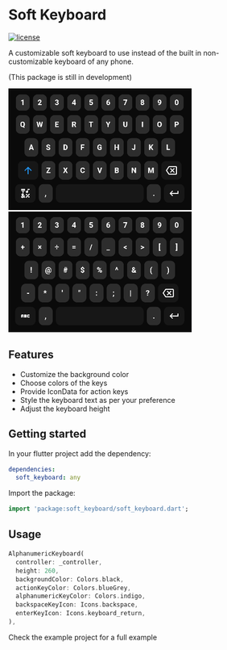 # Soft Keyboard

[![license](https://img.shields.io/github/license/Ashir14/widget_switcher)](https://github.com/Ashir14/soft_keyboard/blob/master/LICENSE)

A customizable soft keyboard to use instead of the built in non-customizable keyboard of any phone.

(This package is still in development)

![Alphanumeric Keyboard 1](screenshots/alphanumeric1.png) ![Alphanumeric Keyboard 1](screenshots/alphanumeric2.png)

## Features

- Customize the background color
- Choose colors of the keys
- Provide IconData for action keys
- Style the keyboard text as per your preference
- Adjust the keyboard height

## Getting started

In your flutter project add the dependency:

```yaml
dependencies:
  soft_keyboard: any
```

Import the package:

```dart
import 'package:soft_keyboard/soft_keyboard.dart';
```

## Usage

```dart
AlphanumericKeyboard(  
  controller: _controller,  
  height: 260,  
  backgroundColor: Colors.black,  
  actionKeyColor: Colors.blueGrey,  
  alphanumericKeyColor: Colors.indigo,  
  backspaceKeyIcon: Icons.backspace,  
  enterKeyIcon: Icons.keyboard_return,  
),
```
Check the example project for a full example
